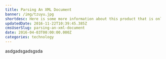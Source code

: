```yaml
---
title: Parsing An XML Document
banner: /img/tzuyu.jpg
shortdesc: Here is some more information about this product that is only revealed once clicked on.
updatedDate: 2016-11-22T10:39:45.385Z
cmsUserSlug: parsing-an-xml-document
date: 2016-04-03T00:00:00.000Z
categories: technology
---
```


asdgadsgadsgsda